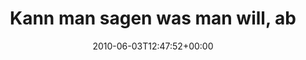 ---
retweeted: false
source: <a href="http://twitter.com" rel="nofollow">Twitter Web Client</a>
entities:
  hashtags: []
  symbols: []
  user_mentions:
  - name: Agavi Project
    screen_name: Agavi
    indices:
    - '38'
    - '44'
    id_str: '22428342'
    id: '22428342'
  urls: []
display_text_range:
- '0'
- '88'
favorite_count: '0'
id_str: '15322543379'
truncated: false
retweet_count: '0'
id: '15322543379'
created_at: Thu Jun 03 12:47:52 +0000 2010
favorited: false
full_text: Kann man sagen was man will, aber das [@Agavi](https://twitter.com/Agavi)
  Shirt sieht sogar zu Zivilkleidung gut aus.
lang: de
tags:
- pesos:twitter
date: '2010-06-03T12:47:52+00:00'
src: https://twitter.com/bascht/status/15322543379
original_url: https://twitter.com/bascht/status/15322543379
type: twitter_tweet
text: Kann man sagen was man will, aber das [@Agavi](https://twitter.com/Agavi) Shirt
  sieht sogar zu Zivilkleidung gut aus.
title: Kann man sagen was man will, ab

---